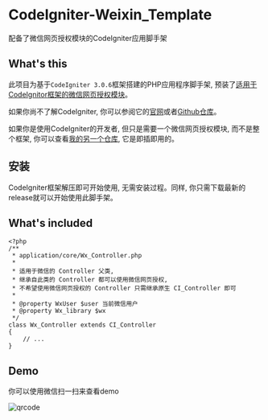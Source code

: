 # CodeIgniter-Weixin_Template

配备了微信网页授权模块的CodeIgniter应用脚手架

## What's this

此项目为基于`CodeIgniter 3.0.6`框架搭建的PHP应用程序脚手架, 预装了[适用于CodeIgnitor框架的微信网页授权模块][1]。

如果你尚不了解CodeIgniter, 你可以参阅它的[官网][2]或者[Github仓库][4]。

如果你是使用CodeIgniter的开发者, 但只是需要一个微信网页授权模块, 而不是整个框架, 你可以查看[我的另一个仓库][1], 它是即插即用的。

## 安装

CodeIgniter框架解压即可开始使用, 无需安装过程。同样, 你只需下载最新的release就可以开始使用此脚手架。

## What's included

```
<?php
/**
 * application/core/Wx_Controller.php
 *
 * 适用于微信的 Controller 父类,
 * 继承自此类的 Controller 都可以使用微信网页授权,
 * 不希望使用微信网页授权的 Controller 只需继承原生 CI_Controller 即可
 *
 * @property WxUser $user 当前微信用户
 * @property Wx_library $wx
 */
class Wx_Controller extends CI_Controller
{
    // ...
}
```

## Demo

你可以使用微信扫一扫来查看demo

![qrcode][3]

[1]: https://github.com/SevenOutman/CodeIgniter-Weixin_Library
[2]: https://codeigniter.com
[3]: http://summer.emcbidding.com/test/demo.png
[4]: https://github.com/bcit-ci/CodeIgniter